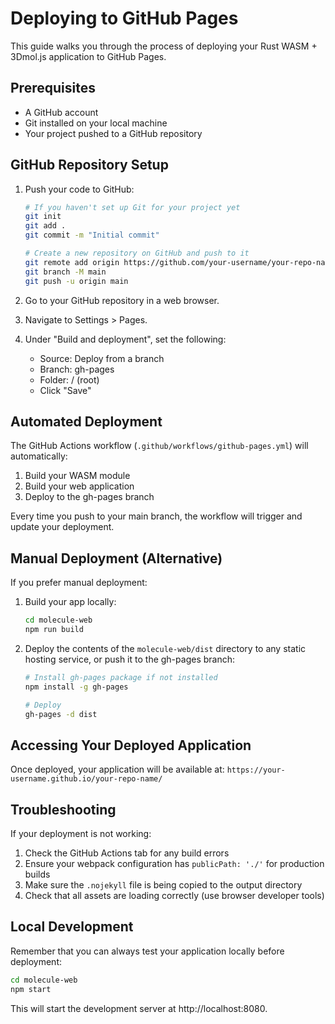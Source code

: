 # Deploying to GitHub Pages

This guide walks you through the process of deploying your Rust WASM + 3Dmol.js application to GitHub Pages.

## Prerequisites

- A GitHub account
- Git installed on your local machine
- Your project pushed to a GitHub repository

## GitHub Repository Setup

1. Push your code to GitHub:

   ```bash
   # If you haven't set up Git for your project yet
   git init
   git add .
   git commit -m "Initial commit"

   # Create a new repository on GitHub and push to it
   git remote add origin https://github.com/your-username/your-repo-name.git
   git branch -M main
   git push -u origin main
   ```

2. Go to your GitHub repository in a web browser.

3. Navigate to Settings > Pages.

4. Under "Build and deployment", set the following:
   - Source: Deploy from a branch
   - Branch: gh-pages
   - Folder: / (root)
   - Click "Save"

## Automated Deployment

The GitHub Actions workflow (`.github/workflows/github-pages.yml`) will automatically:

1. Build your WASM module
2. Build your web application
3. Deploy to the gh-pages branch

Every time you push to your main branch, the workflow will trigger and update your deployment.

## Manual Deployment (Alternative)

If you prefer manual deployment:

1. Build your app locally:

   ```bash
   cd molecule-web
   npm run build
   ```

2. Deploy the contents of the `molecule-web/dist` directory to any static hosting service, or push it to the gh-pages branch:

   ```bash
   # Install gh-pages package if not installed
   npm install -g gh-pages

   # Deploy
   gh-pages -d dist
   ```

## Accessing Your Deployed Application

Once deployed, your application will be available at:
`https://your-username.github.io/your-repo-name/`

## Troubleshooting

If your deployment is not working:

1. Check the GitHub Actions tab for any build errors
2. Ensure your webpack configuration has `publicPath: './'` for production builds
3. Make sure the `.nojekyll` file is being copied to the output directory
4. Check that all assets are loading correctly (use browser developer tools)

## Local Development

Remember that you can always test your application locally before deployment:

```bash
cd molecule-web
npm start
```

This will start the development server at http://localhost:8080.
